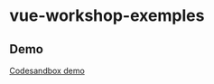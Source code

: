 # vue-workshop-exemples

## Demo

[Codesandbox demo](https://codesandbox.io/s/inspiring-feynman-jun2c)

